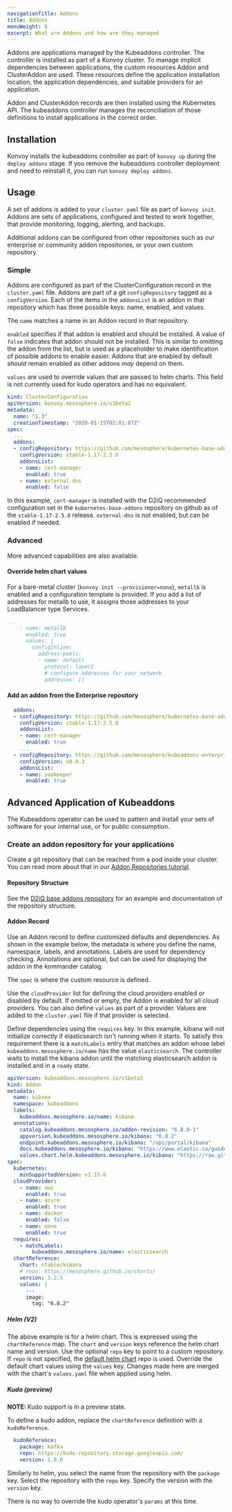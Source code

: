 ```yaml
---
navigationTitle: Addons
title: Addons
menuWeight: 8
excerpt: What are Addons and how are they managed
---
```


Addons are applications managed by the Kubeaddons controller.
The controller is installed as part of a Konvoy cluster.
To manage implicit dependencies between applications, the custom resources Addon and ClusterAddon are used.
These resources define the application installation location, the application dependencies, and suitable providers for an application.

Addon and ClusterAddon records are then installed using the Kubernetes API. The kubeaddons controller manages the reconciliation of those definitions to install applications in the correct order.

## Installation

Konvoy installs the kubeaddons controller as part of `konvoy up` during the `deploy addons` stage.
If you remove the kubeaddons controller deployment and need to reinstall it, you can run `konvoy deploy addons`.

## Usage

A set of addons is added to your `cluster.yaml` file as part of `konvoy init`.
Addons are sets of applications, configured and tested to work together, that provide monitoring, logging, alerting, and backups.

Additional addons can be configured from other repositories such as our enterprise or community addon repositories, or your own custom repository.

### Simple

Addons are configured as part of the ClusterConfiguration record in the `cluster.yaml` file.
Addons are part of a git `configRepository` tagged as a `configVersion`.
Each of the items in the `addonsList` is an addon in that repository which has three possible keys: name, enabled, and values.

The `name` matches a name in an Addon record in that repository.

`enabled` specifies if that addon is enabled and should be installed.
A value of `false` indicates that addon should not be installed.
This is similar to omitting the addon from the list, but is used as a placeholder to make identification of possible addons to enable easier.
Addons that are enabled by default _should_ remain enabled as other addons _may_ depend on them.

`values` are used to override values that are passed to helm charts.
This field is not currently used for kudo operators and has no equivalent.

```yaml
kind: ClusterConfiguration
apiVersion: konvoy.mesosphere.io/v1beta2
metadata:
  name: "1.3"
  creationTimestamp: "2020-01-15T02:01:07Z"
spec:
  ...
  addons:
  - configRepository: https://github.com/mesosphere/kubernetes-base-addons
    configVersion: stable-1.17-2.5.0
    addonsList:
    - name: cert-manager
      enabled: true
    - name: external-dns
      enabled: false
```

In this example, `cert-manager` is installed with the D2iQ recommended configuration set in the `kubernetes-base-addons` repository on github as of the `stable-1.17-2.5.0` release.
`external-dns` is not enabled, but can be enabled if needed.

### Advanced

More advanced capabilities are also available.

#### Override helm chart values

For a bare-metal cluster (`konvoy init --provisioner=none`), `metallb` is enabled and a configuration template is provided.
If you add a list of addresses for metallb to use, it assigns those addresses to your LoadBalancer type Services.

```yaml
...
    - name: metallb
      enabled: true
      values: |
        configInline:
          address-pools:
          - name: default
            protocol: layer2
            # configure addresses for your network
            addresses: []
```

#### Add an addon from the Enterprise repository

```yaml
  addons:
  - configRepository: https://github.com/mesosphere/kubernetes-base-addons
    configVersion: stable-1.17-2.5.0
    addonsList:
    - name: cert-manager
      enabled: true
    ...
  - configRepository: https://github.com/mesosphere/kubeaddons-enterprise
    configVersion: v0.0.3
    addonsList:
    - name: zookeeper
      enabled: true
```

## Advanced Application of Kubeaddons

The Kubeaddons operator can be used to pattern and install your sets of software for your internal use, or for public consumption.

### Create an addon repository for your applications

Create a git repository that can be reached from a pod inside your cluster. You can read more about that in our [Addon Repositories tutorial][addon_tutorial].

#### Repository Structure

See the [D2iQ base addons repository][base_addons_repo] for an example and documentation of the repository structure.

#### Addon Record

Use an Addon record to define customized defaults and dependencies.
As shown in the example below, the metadata is where you define the name, namespace, labels, and annotations.
Labels are used for dependency checking.
Annotations are optional, but can be used for displaying the addon in the kommander catalog.

The `spec` is where the custom resource is defined.

Use the `cloudProvider` list for defining the cloud providers enabled or disabled by default.
If omitted or empty, the Addon is enabled for all cloud providers.
You can also define `values` as part of a provider. Values are added to the `cluster.yaml` file if that provider is selected.

Define dependencies using the `requires` key.
In this example, kibana will not initialize correctly if elasticsearch isn't running when it starts.
To satisfy this requirement there is a `matchLabels` entry that matches an addon whose label `kubeaddons.mesosphere.io/name` has the value `elasticsearch`.
The controller waits to install the kibana addon until the matching elasticsearch addon is installed and in a `ready` state.

```yaml
apiVersion: kubeaddons.mesosphere.io/v1beta1
kind: Addon
metadata:
  name: kibana
  namespace: kubeaddons
  labels:
    kubeaddons.mesosphere.io/name: kibana
  annotations:
    catalog.kubeaddons.mesosphere.io/addon-revision: "6.8.0-1"
    appversion.kubeaddons.mesosphere.io/kibana: "6.8.2"
    endpoint.kubeaddons.mesosphere.io/kibana: "/ops/portal/kibana"
    docs.kubeaddons.mesosphere.io/kibana: "https://www.elastic.co/guide/en/kibana/6.8/index.html"
    values.chart.helm.kubeaddons.mesosphere.io/kibana: "https://raw.githubusercontent.com/mesosphere/charts/505a69c/stable/kibana/values.yaml"
spec:
  kubernetes:
    minSupportedVersion: v1.15.6
  cloudProvider:
    - name: aws
      enabled: true
    - name: azure
      enabled: true
    - name: docker
      enabled: false
    - name: none
      enabled: true
  requires:
    - matchLabels:
        kubeaddons.mesosphere.io/name: elasticsearch
  chartReference:
    chart: stable/kibana
    # repo: https://mesosphere.github.io/charts/
    version: 3.2.5
    values: |
      ---
      image:
        tag: "6.8.2"

```

##### Helm (V2)

The above example is for a helm chart.
This is expressed using the `chartReference` map.
The `chart` and `version` keys reference the helm chart name and version.
Use the optional `repo` key to point to a custom repository.
If `repo` is not specified, the [default helm chart][helm_charts] repo is used.
Override the default chart values using the `values` key.
Changes made here are merged with the chart's `values.yaml` file when applied using helm.

##### Kudo (preview)

<p class="message--note"><strong>NOTE: </strong>Kudo support is in a preview state.</p>

To define a kudo addon, replace the `chartReference` definition with a `kudoReference`.

```yaml
  kudoReference:
    package: kafka
    repo: https://kudo-repository.storage.googleapis.com/
    version: 1.0.0
```

Similarly to helm, you select the name from the repository with the `package` key.
Select the repository with the `repo` key.
Specify the version with the `version` key.

There is no way to override the kudo operator's `params` at this time.

[addon_tutorial]: ../../tutorials/addon-repositories/
[base_addons_repo]: https://github.com/mesosphere/kubernetes-base-addons
[helm_charts]: https://github.com/mesosphere/charts/

